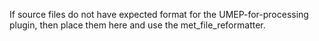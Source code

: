 If source files do not have expected format for the UMEP-for-processing plugin, then place them here and use the met_file_reformatter.